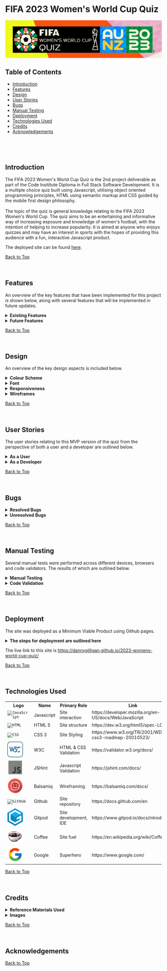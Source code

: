 # FIFA 2023 Women's World Cup Quiz

![Am I Responsive](assets/images/hero-image.webp)

## Table of Contents

* [Introduction](#introduction)
* [Features](#features)
* [Design](#design)
* [User Stories](#user-stories)
* [Bugs](#bugs)
* [Manual Testing](#manual-testing)
* [Deployment](#deployment)
* [Technologies Used](#technologies-used)
* [Credits](#credits)
* [Acknowledgements](#acknowledgements)
<br>
<br>
<br>

<!-- Introduction Section is below, with a 'Back to Top' anchor link, the link will be shown at the bottom of every section -->
## Introduction
The FIFA 2023 Women's World Cup Quiz is the 2nd project deliverable as part of the Code Insititute Diploma in Full Stack Software Development. It is a multiple choice quiz built using Javascript, utilising object oriented programming principles, HTML using semantic markup and CSS guided by the mobile first design philosophy.<br><br>
The topic of the quiz is general knowledge relating to the FIFA 2023 Women's World Cup. The quiz aims to be an entertaining and informative way of increasing exposure and knowledge of women's football, with the intention of helping to increase popularity.
It is aimed at anyone who enjoys quizzes and may have an interest in sports with the hopes of providing this audience with a fun, interactive Javascript product.

The deployed site can be found [here](https://dannygilligan.github.io/2023-womens-world-cup-quiz/).

[Back to Top](#fifa-2023-womens-world-cup-quiz)
<br>
<br>
<br>



<!-------------------------------------------------------------------------------------------------------------------------------------------------------------------------------------------------------------------------------- FEATURES SECTION -->
## Features 

An overview of the key features that have been implemented for this project is shown below, along with several features that will be implemented in future updates.
<br>
<details>
  <summary> <b>Existing Features</b> </summary>
<!-- Feature 1 begins -->
<br>
<table>
<tr><th> <b> Customised Logo</b></th></tr>
<tr>
<td>
The official FIFA Women's World Cup 2023 logo has been adapted to incorporate 'Quiz' in the title and serves as a visual highlight of the screen adding vibrant colour to enhance the user experience.
</td>
</tr>
<tr><td Colspan="2">

![Quiz logo](assets/documentation/features01_customised_logo.webp)

</td></tr>
</table>
<!-- Feature 1 ends -->
<br>
<table>
<tr><th> <b>Tracker Panel</b> </th></tr>
<tr><td>
A tracker panel has been developed that provides the user with information on their progress throughout the quiz such as the current question being displayed and which questions were previously answered correctly or incorrectly.
</td></tr>
<tr><td Colspan="2">

![Tracker Panel](assets/documentation/features02_tracker_panel.webp)

</td></tr>
</table>
<!-- spacer -->
<br>
<table>
<tr><th> <b>Question Container</b> </th></tr>
<tr><td>
The question container takes up a prominent space on the screen and clearly displays the text to the user, the high contrast allows for easy readibility and accessibilty.
</td></tr>
<tr><td Colspan="2">

![Question Container](assets/documentation/features03_question_container.webp)

</td></tr>
</table>
<!-- spacer -->
<br>
<table>
<tr><th> <b>Choice Container</b> </th></tr>
<tr><td>
The choices can be selected from easy to use containers utilising radio inputs.
</td></tr>
<tr><td Colspan="2">

![Choice Container](assets/documentation/features04_choice_containers.webp)

</td></tr>
</table>
<!-- spacer -->
<br>
<table>
<tr><th> <b>Main Button</b> </th></tr>
<tr><td>
The user interaction with the quiz is enabled through a simple button that has contextual commands associated with it depending on what screen is currently displayed. The focus is on making the quiz easy to use and accessible.
</td></tr>
<tr><td Colspan="2">

![Main Button](assets/documentation/features05_main_button.webp)

</td></tr>
</table>  
<!-- spacer -->
<br>
<table>
<tr><th Colspan="2"> <b>VAR Assist</b> </th></tr>
<tr><td Colspan="2">
The VAR Assist feature will allow the user to remove two incorrect choices from the screen. When activated, a function will be invoked that replaces the inner HTML of the incorrect choices with 'Offside!', the radio inputs will also be disabled for these choices. The user will be granted 3 VAR Assists at the start of the quiz, and can use 1 per question until they run out.
</td></tr>
<tr><td> <i>Before Use</i> </td><td> <i>After Use</i> </td></tr>

<tr>
<td>

![Before Use](assets/documentation/features07_var_assist_1.webp)

</td>
<td>

![After Use](assets/documentation/features07_var_assist_2.webp)

</td>
</tr>
</table>  
<!-- spacer -->
<br>
<table>
<tr><th> <b>Goals Scored</b> </th></tr>
<tr><td>
A tracker will be visible on the bottom right hand corner of the screen during the quiz that will display the 'Goals Scored' by the user.
</td></tr>
<tr><td Colspan="2">

![Goals Scored](assets/documentation/features08_goals_scored.webp)  

</td></tr>
</table>  
<!-- spacer -->
<br>
<table>
<tr><th> <b>On Hover Changes</b> </th></tr>
<tr><td>
Any items on the screen that the user can interact with will display a subtle colour change on the box shadow when hovered over to convey that the item can be interacted with by tapping or clicking on it.
</td></tr>
<tr><td Colspan="2">

![On Hover](assets/documentation/features09_hover_change.webp)

</td></tr>
</table>
<!-- spacer -->
<br>
<table>
<tr><th Colspan="2"> <b>Answer Feedback</b> </th></tr>
<tr><td Colspan="2">
The Answer Feedback feature provides the user with instant feedback after submitting their answers. An image depicting players in various stages of celebration or desolation are displayed to the user along with a 'MISS!' or 'GOAL!' text caption. 
</td></tr>
<tr><td> <i>Miss!</i> </td><td> <i>Goal!</i> </td></tr>

<tr>
<td>

![Before Use](assets/documentation/features10_answer_feedback_1.webp)

</td>
<td>

![After Use](assets/documentation/features10_answer_feedback_2.webp)

</td>
</tr>
</table>  
<!-- spacer -->
<br>
<table>
<tr><th> <b>No Option Selected Alert</b> </th></tr>
<tr><td>
The No Option Selected Alert feature provides the user with prominent and immediate feedback if they attempt to answer a question without selecting a choice first. This alert will stay on screen for the duration of the current question being asked, and will be removed automatically for the next question.
</td></tr>
<tr><td>

![Official Font](assets/documentation/features11_no_option_alert.webp)

</td></tr>
</table>  
<!-- spacer -->


[Back to Features](#features)
<br>
<br>
<br>
</details>
<!-- The Existing Features section ends here -->
<!-- The Future Features section is shown below, this will be disaplyed in a collapsible format, with each item shown in tabular form -->
<details>
  <summary> <b>Future Features</b></summary>
<br>
<!-- Future Feature 1 begins -->
<table>
<tr><th><b>Substitution</b></th></tr>
<tr><td>
This feature will allow the user to swap out the question and choice set displayed on screen for another set, this may provide them with a question that they may be able to answer instead. This would possibly involve adding a new 'Substitutes' property to the quizEngine object that would contain the alternative questions and choices values, a function would then change the inner HTML of the containers accordingly once called.
</td></tr>
</table>
<!-- Future Feature 1 ends -->
<br>
<table>
<tr><th><b>Match Timer</b></th></tr>
<tr><td>
This feature will add a timer to the quiz with a time limit of perhaps 11 minutes, with subtle on screen hints at different checkpoints (e.g "half-time approaching", "approaching the final minute", "we're in injury time"). This would run 'asynchronously' and when it reaches 'full-time', the quiz would end regardless of the user's progression.
</td></tr>
</table>
<!-- spacer -->
<br>
<table>
<tr><th><b>Home or Away Kit Toggle</b></th></tr>
<tr><td>
This will toggle the colour scheme of the quiz to dark or light modes which will enhance the user experience and aid accessibility.
</td></tr>
</table>
<br>
<!-- spacer -->
<table>
<tr><th><b>Bonus Facts</b></th></tr>
<tr><td>
Initially I wanted to include bonus facts containing bite size pieces of information about the tournament and women's football in general, these would have been displayed in the container along with the 'GOAL!' or 'MISS!' feedback. It will be added in a future update instead.
</td></tr>
</table>
<!-- spacer -->
<br>
<table>
<tr><th><b>Hall of Fame</b></th></tr>
<tr><td>
This feature will create a leaderboard to store user scores, adding a competitive dimension to the quiz and perhaps promote sharing, replayibilty and increase enjoyment.
</td></tr>
</table>
<!-- spacer -->
<br>
<table>
<tr><th><b>Custom Radio Inputs</b></th></tr>
<tr><td>
The project has been deployed with standard/default radio inputs, however these will have customised styling in a future update.
</td></tr>
</table>

[Back to Features](#features)
<br>
<br>
<br>
</details>
<!-- Future Features ends here -->

</details>

[Back to Top](#fifa-2023-womens-world-cup-quiz)
<br>
<br>
<br>
<!-- Features ends here -->

<!--------------------------------------------------------------------------------------------------------------------------------------------------------------------------------------------------------------------------------- DESIGN SECTION -->
## Design 

An overview of the key design aspects is included below.

<details>
  <summary><b> Colour Scheme </b></summary>
<br>
The colours used throughout the quiz are inspired by the official colour palette and branding of the FIFA 2023 Women's World Cup.<br><br>For the purposes of accessibility and offering more contrast to the user, adjustments were made accordingly (e.g the shade of blue used in the question containers).
<br><br>

The official rgb and hex values were published by [schemecolor.com](https://www.schemecolor.com/fifa-womens-world-cup-2023-logo.php#download).
<br><br>
<table>
<tr><th>Colour</th><th>Details</th></tr>
<!-- spacer -->
<tr><td>
<br>

![Coquelicot](assets/documentation/colour_1.webp)
<br><br>
</td>
<td>Name: Coquelicot<br><br>Hex: #E83800<br><br>RGB: (232, 56, 0)<br><br>CMYK: 0, 0.758, 1, 0.090</td>
</tr>
<!-- spacer -->
<tr><td>
<br>

![Eggshell](assets/documentation/colour_2.webp)
<br><br>
</td><td><br>Name: Eggshell<br><br>Hex: #EEEDCE<br><br>RGB: (238, 237, 206)<br><br>CMYK: 0, 0.004, 0.134, 0.066</td></tr>
<!-- spacer -->
<tr><td>
<br>

![Web Forest Green](assets/documentation/colour_3.webp)
<br><br>
</td><td>Name: Web Forest Green<br><br>Hex: #2F852B<br><br>RGB: (47, 133, 43)<br><br>CMYK: 0.646, 0, 0.676, 0.478</td></tr>
<!-- spacer -->
<tr><td>
<br>

![Web Forest Green](assets/documentation/colour_4.webp)
<br><br>
</td><td>Name: Light Carmine Pink<br><br>Hex: #ED6877<br><br>RGB: (237, 104, 119)<br><br>CMYK: 0, 0.561, 0.497, 0.070</td></tr>
<!-- spacer -->
<tr><td>
<br>

![Web Forest Green](assets/documentation/colour_5.webp)
<br><br>
</td><td>Name: American Yellow<br><br>Hex: #F3BC00<br><br>RGB: (243, 188, 0)<br><br>CMYK: 0, 0.226, 1, 0.047</td></tr>
<!-- spacer -->
<tr><td>
<br>

![Web Forest Green](assets/documentation/colour_6.webp)
<br><br>
</td><td>Name: Dodger Blue<br><br>Hex: #2C86FF<br><br>RGB: (44, 134, 255)<br><br>CMYK: 0.827, 0.474, 0, 0</td></tr>
<!-- spacer -->
</table>
</details>
<!-- Colour Scheme section ends here -->
<!-- spacer -->
<details>
  <summary><b> Font </b></summary>
<br>
<table>
<tr><th> <b>FWWC 2023 Official Font</b> </th></tr>
<tr><td>
The site uses the official font named 'FWWC 2023' to stay consistent with the brand identity of the event. The source of the font download has been linked in the Credits section.
</td></tr>
<tr><td>

![Official Font](assets/documentation/features06_official_font.webp)

</td></tr>
</table> 
</details>
<!-- spacer -->
<details>
  <summary><b> Responsiveness </b></summary>
<br>
<table>
<tr><th> <b>Am I Responsive?</b> </th></tr>
<tr><td>
The site was designed following the principles of mobile first design. All initial CSS style rules were implemented for use on mobile devices with a min-width screen size of 320px, from there the layout was adapted as needed for progressively larger screens using media queries. <br><br>Flexbox functionality was utilised for the 'containers' used throughout the site which helped immensely in achieving the desired level of responsiveness. The screenshot below was taken from the site https://ui.dev/amiresponsive.
</td></tr>
<tr><td>

![Official Font](assets/documentation/amiresponsive.webp)

</td></tr>
</table> 
</details>
<!-- spacer -->
<details>
  <summary><b> Wireframes </b></summary>
<br>
<details>  
  <summary>  <i>Enter Username</i> </summary>  <!-- whitespace character used in heading '  ' to add indentation -->
<br>
<!-- Wireframe 1 1 begins -->
The initial landing page will display the 'FIFA Women's World Cup Quiz 2023' logo, along with an input field to enter a username, and an 'enter' button. 

Validation will occur here, if the username does not meet the requirements a dialogue box will be displayed. If the input is accepted, the value will be assigned to a 'userName' variable.

The 'Enter' button will run the validation function and display the 'Quiz Rules' screen.

To note, the quiz will exist on a single page of HTML, with different sections being displayed to, or hidden from, the user depending on the context.

![Wireframe_01](assets/documentation/wireframe01_enter_username.webp)
</details>
<!-- Wireframe 1 ends -->
<!-- Wireframe 2 begins -->
<details>
  <summary>  <i>Quiz Rules</i> </summary>
<br>
Once the username is accepted, the rules of the quiz will then be displayed using the displayRules() function.

In summary, there will be 11 questions related to the 2023 Women's World Cup, with 4 choices per question along with a VAR Assist feature that will remove 2 incorrect answers. The VAR Assist name comes from the 'Video Assistant Referee' which is a controversial technology used in football to assist in refereeing decisions (hopefully it will only do good things in this quiz). The user will be granted 3 VAR Assists at the beginning, and can use a max of 1 per question until they run out. (To disambiguate completely, there is no relationship to the VAR variable declaration keyword!)

When a question is answered correctly, the user will score a goal, otherwise the attempt will be considered a miss.

The button on this screen will have an inner text of 'Kick Off!' and will call a function to display the quiz content.

![Wireframe Quiz Rules](assets/documentation/wireframe02_display_rules.webp)
</details>
<!-- Wireframe 2 ends -->
<!-- Wireframe 3 begins -->
<details>
  <summary>  <i>Display Quiz</i> </summary>
<br>
After the user kicks off the quiz, the questions and choices will be displayed using the displayQuiz() function. 

The inner HTML of the question and choice containers will be driven by the content of an object data structure existing in the javascript file, the object will be assigned to a variable named quizEngine. A 'Questions' property will have associated string values that will be accessed using dot notation and their index numbers, this will also be the case for the 'Choices' property, except the Choices property will have a nested array of 4 string values at each index. A questionCounter variable will be created and incremented after each question to drive the content displayed to the user by iterating over the Question and Choices properties accordingly.

A radio input will be used to allow the user to submit their choice, when checking the answer the radio inputs will be assigned as a HTML collection to a userChoice variable, then an IF conditional statement will determine which input is checked, the checked input will be compared against the correct answer (which will be stored as a string value in an 'Answers' property of the quizEngine). The 'Goals Scored' variable will then be incremented by 1 if the answer is correct.

The main button on this screen will have an inner text of 'Shoot!' and will be assigned the checkAnswer() function. 

A VAR Assist button will also be displayed to the user along with the remaining assists available.

In the bottom right hand corner, a score tracker will be visible showing the user's current score.

Just below the logo, a progress tracker will be located that gives the user feedback on the current active question and the questions they answered correctly or incorrectly. The active question will be styled with a prominent glowing effect to aid accessibility.

![Display Quiz](assets/documentation/wireframe03_display_quiz.webp)
</details>
<!-- Wireframe 3 ends -->
<!-- Wireframe 4 begins -->
<details>
  <summary>  <i>VAR Assist Feature</i> </summary>
<br>
The user can decide to trigger the varAssist() feature in order to remove 2 wrong answers from the screen. A 'varAssists' property will be included in the quizEngine object, this property will have 2 choice IDs held as string values in an array at each index that correspond to the wrong answers for each question, these choice IDs will be used to access the related HTML elements and set the display attribute to 'none'. The 'VAR Assists remaining' counter will be decremented upon use until it reaches 0, at this point the VAR Assist button will be disabled for the remainder of the quiz.

Once a choice has been made by the user. the 'Shoot!' button will then trigger the checkAnswer() function.

![VAR Assist Feature](assets/documentation/wireframe04_var_assist_feature.webp)
</details>
<!-- Wireframe 4 ends -->
<!-- Wireframe 5 begins -->
<details>
  <summary>  <i>Check Answer</i> </summary>
<br>
Once the user has decided on their choice and selected the corresponding radio input, they can then trigger the checkAnswer() function by clicking on the 'Shoot!' button. This will then assign the radio inputs to a HTML collection by utilising the getElementsByClass method (the radio inputs will have a class attribute of 'choices'). 

This HTML collection will then be iterated over using a 'for loop' to determine which input has been checked (using an IF conditional statement). Once the checked input has been identified, this will be stored in a variable named userChoice, which will be compared against the corresponding correct answer for the question held in the 'Answers' property of the quizEngine object (this will be accessed using dot notation and assigned to a variable named correctAnswer).

If the userChoice and correctAnswer variables are equal (===), then feedback will be presented to the user with a 'GOAL!' message and a picture being displayed, the HTML element of the corresponding tracker item will be assigned a class of .correct and the colour will be changed to green (the .active class will be removed). The 'Goals Scored' counter will also be incremented by 1.

If the userChoice and correctAnswer variables are not equal, the feedback will be presented to the user with a 'MISS!' message and a picture being displayed, the HTML element of the corresponding tracker item will be assigned a class of .incorrect and the colour will be changed to red  (the .active class will be removed). The 'Goals Scored' counter will not be incremented. 

The inner HTML of the main button will change to 'Play On!' which when pressed will invoke a nextQuestion() function that will increment the questionCounter variable and display the content of the next question and set of choices to the user.

![Check Answer](assets/documentation/wireframe05_check_answer.webp)
</details>
<!-- Wireframe 5 ends -->
<!-- Wireframe 6 begins -->
<details>
  <summary>  <i>Display Next Question</i> </summary>
<br>
The nextQuestion() function will continue the process of iterating over the quizEngine object using the value of the questionCounter variable to access the corresponding index of the questions and choices to display until the final question has been reached. 

This function will also change the HTML class attribute of the current question to .active in order to give the glowing effect on the tracker panel.

When the last question has been answered, the nextQuestion() function will change the inner HTML of the main button to 'View Result!' instead of 'Play On!' and assign to it a function of displayResult().

![Display Next Question 1](assets/documentation/wireframe06_display_next_question(1).webp)
![Display Next Question 2](assets/documentation/wireframe06_display_next_question(2).webp)
</details>
<!-- Wireframe 6 ends -->
<!-- Wireframe 7 begins -->
<details>
  <summary>  <i>Display Result</i> </summary>
<br>
Once the last question has been answered, the user can click on the 'View Result!' button. This will display feedback to the user on the total goals scored out of the 11 attempts along with a text message congratulating the user on completing the quiz.

An image will also be displayed to the user.

The main button's inner HTML will be changed to 'Rematch!' and have a rematch() function assigned to it.

This screen is the end of the current quiz session.

![Display Result](assets/documentation/wireframe07_display_result.webp)
</details>
<!-- Wireframe 7 ends -->
<!-- Wireframe 8 begins -->
<details>
  <summary>  <i>Rematch</i> </summary>
<br>
The end screen prompts the user with a 'Rematch!' that will guide them back to the start screen.

This will effectively reset the quiz.

![Rematch](assets/documentation/wireframe08_rematch.webp)
</details>
<!-- Wireframe 8 ends -->
<!-- Wireframe 9 begins -->
<details>
  <summary>  <i>Whiteboard Wireframe</i> </summary>
<br>
A little bonus for the whiteboard lovers :cupid:
<br>
<br>

![Whiteboard Wireframe](assets/documentation/wireframe09_whiteboard.webp)
</details>
<!-- Wireframe 9 ends -->
</details>
<!-- Wireframe section ends here -->

[Back to Top](#fifa-2023-womens-world-cup-quiz)
<br>
<br>
<br>


<!------------------------------------------------------------------------------------------------------------------------------------------------------------------------------------------------------------------------------ USER STORIES SECTION -->
## User Stories 


The user stories relating to this MVP version of the quiz from the perspective of both a user and a developer are outlined below.
<br>
<!-- 'As a user' User Stories are shown below -->
<details>
  <summary><b>As a User</b></summary>
<br>
<table>
<tr>
<th>User Story</th><th>Result</th>
</tr>
<!-- User Story 1 begins -->
<tr>
<td>As a user, I can enter a username</td><td>:heavy_check_mark:</td>
</tr>
<!-- User Story 1 ends -->
<tr>
<td>As a user, if the username I submit is invalid, I am alerted to this and the requirements are emphasised to me</td><td>:heavy_check_mark:</td>
</tr>
<!-- spacer -->
<tr>
<td>As a user, I can clearly read the question text displayed to me</td><td>:heavy_check_mark:</td>
</tr>
<!-- spacer -->
<tr>
<td>As a user, I can easily read the choices text that is displayed to me</td><td>:heavy_check_mark:</td>
</tr>
<!-- spacer -->
<tr>
<td>As a user, I can select a choice by tapping or clicking on the associated radio input</td><td>:heavy_check_mark:</td>
</tr>
<!-- spacer -->
<tr>
<td>As a user, I can tap or click on the 'Shoot!' button to submit my choice</td><td>:heavy_check_mark:</td>
</tr>
<!-- spacer -->
<tr>
<td>As a user, I can easily identify the VAR Assist button and tap or click on it</td><td>:heavy_check_mark:</td>
</tr>
<!-- spacer -->
<tr>
<td>As a user, I can easily see my progress throughout the quiz including the current active question and the questions I answered correctly or incorrectly previously</td><td>:heavy_check_mark:</td>
</tr>
<!-- spacer -->
<tr>
<td>As a user, I can easily see my current score</td><td>:heavy_check_mark:</td>
</tr>
<!-- spacer -->
<tr>
<td>As a user, I am provided with instant and clear feedback on whether my answer was correct or incorrect</td><td>:heavy_check_mark:</td>
</tr>
<!-- spacer -->
<tr>
<td>As a user, when I choose to use the VAR Assist feature, I can clearly determine which choices remain selectable and which have been changed to 'Offside!'</td><td>:heavy_check_mark:</td>
</tr>
<!-- spacer -->
<tr>
<td>As a user, I can clearly see how many VAR Assists I have remaining</td><td>:heavy_check_mark:</td>
</tr>
<!-- spacer -->
<tr>
<td>As a user, I can clearly determine when the quiz has ended</td><td>:heavy_check_mark:</td>
</tr>
<!-- spacer -->
<tr>
<td>As a user, I am provided with a final result</td><td>:heavy_check_mark:</td>
</tr>
</table>

[Back to User Stories](#user-stories)
<br>
<br>
<br>

</details>
<!-- 'As a User' User Stories end here -->
<!-- 'As a Developer' User Stories are shown below -->
<details>
  <summary><b>As a Developer</b></summary>
<br>
<table>
<tr>
<th>User Story</th><th>Result</th>
</tr>
<!-- spacer -->
<tr>
<td>As a developer, I can easily access the quizEngine object in order to make any amendments such as new questions, choices, answers and VAR assists</td><td>:heavy_check_mark:</td>
</tr>
<!-- spacer -->
<tr>
<td>As a developer, I can easily navigate the code in the HTML file and I am provided with clear comments throughout</td><td>:heavy_check_mark:</td>
</tr>
<!-- spacer -->
<tr>
<td>As a developer, I can easily navigate the code in the CSS file and I am provided with clear comments throughout</td><td>:heavy_check_mark:</td>
</tr>
<!-- spacer -->
<tr>
<td>As a developer, I can easily navigate the code in the Javascript file and I am provided with clear comments throughout</td><td>:heavy_check_mark:</td>
</tr>
<!-- spacer -->
<tr>
<td>As a developer, I am provided with a comprehensive README.md file that details the functionality of the site and deployment steps</td><td>:heavy_check_mark:</td>
</tr>
<!-- spacer -->
</table>

[Back to User Stories](#user-stories)
<br>
<br>
<br>

</details>



<!-- User Stories section ends here -->

[Back to Top](#fifa-2023-womens-world-cup-quiz)
<br>
<br>
<br>


<!----------------------------------------------------------------------------------------------------------------------------------------------------------------------------------------------------------------------------------- BUGS SECTION -->
## Bugs 

<details>
  <summary><b>Resolved Bugs</b></summary>
<br>
<!--sub-section -->
<details>
  <summary>  <i>Bottom panel layout</i></summary>  
<br>
<!-- Resolved Bug 1 begins -->
<table>
<tr><th><b>Bottom Panel Layout</b></th><th><b>Status</b></th></tr>

<tr>
<td>
I encountered issues with displaying the bottom container that holds the VAR Assist and Shoot Buttons, along with the Goals Scored tracker. Initially I thought that using display: flex, and using 'space-between' would automatically position these items evenly, with the shoot button in the centre.
</td>
<td rowspan="4">
:heavy_check_mark:
</td>
</tr>

<tr>
<td>

![Bottom Container](assets/documentation/bugs01_bottom_container_resolved_1.webp)
</td>
</tr>

<tr>
<td>
I was able to resolve the issue by separating the bottom container into 3 sections with widths of 30%, 40% and 30% respectively (yellow borders added for illustration, percentage values may change after deployment), and then set the flex properties for each individual section, and the entire container as a whole. This produced the desired result. 
</td>
</tr>

<td>

![Bottom Container Resolved](assets/documentation/bugs01_bottom_container_resolved_2.webp)
</td>
</tr>
</table>
</details>
<!-- Resolved Bug 1 ends -->
<!-- Resolved But 2 begins -->
<details>
  <summary>  <i>Font Import Issue</i></summary>
<br>
<table>
<tr><th><b>Font Import Issue</b></th><th><b>Status</b></th></tr>
<tr>
<td>
I experienced problems when importing the 'FWWC2023' font, I could not get it to load successfully initially (even after several attempts). I found a very helpful video by Kevin Powell on how to self-host fonts that helped, the video resource is linked in the Credits section. I also received very helpful advice and a suggested Stackoverflow post from my mentor Martina Terlevic which allowed me to resolve the issue completely. 
</td>
<td>
:heavy_check_mark:
</td>
</tr>
</table>
<br>
</details>
<!-- Resolved Bug 2 ends -->
<!-- Resolved Bug 3 begins -->
<details>
  <summary>  <i>Image Naming Index</i></summary>
<br>
<table>
<tr><th><b>Image Naming Index</b></th><th><b>Status</b></th></tr>
<tr>
<td>
Once all images were selected for the 'GOAL!' and 'MISS!' feedback screens, I proceeded to crop, copy and resize for thumbnails then convert them to .webp files. However, I initially overlooked the naming convention and started the file name sequence at 1 instead of 0. This would have thrown off the function that would loop through these images using an index starting at 0 (i.e, the questionCounter's initial value). I renamed the image files accordingly.
<br>
<br>
The first image filenames in the sequence are now goal_image_0.webp and miss_image_0.jpg, instead of goal_image_1.webp and miss_image_1.jpg.
</td>
<td>
:heavy_check_mark:
</td>
</tr>
</table>
<br>
</details>
<!-- Resolved Bug 3 ends -->
<!-- Resolved Bug 4 begins -->
<details>
  <summary>  <i>InnerText Display</i></summary>
<br>
<table>
<tr><th><b>InnerText Display</b></th><th><b>Status</b></th></tr>
<tr>
<td>
While testing the initial screens displayed to the user, such as the 'display rules' and 'display choices' screens, I noticed the innerText of the main dialogue box was not behaving as expected. It appeared to be 'stuck' on the welcome message.
</td>
<td rowspan="4">
:heavy_check_mark:
</td>
</tr>

<tr>
<td>

![Bottom Container](assets/documentation/bugs02_innertext_display_resolved_1.webp)
</td>
</tr>

<tr>
<td>
The issue related to the innerText property that was attached to the this dialogue box when it was declared as a variable. Once the innerText property was removed, the screens displayed the correct/expected text to the user.
</td>
</tr>

<td>

![Bottom Container Resolved](assets/documentation/bugs02_innertext_display_resolved_2.webp)
</td>
</tr>
</table>

[Back to Bugs](#bugs)
<br>
<br>
<br>

</details>
<!-- Resolved Bug 4 ends -->
<!-- Resolved Bug 5 begins -->
<details>
  <summary>  <i>Image Responsiveness</i></summary>
<br>
<table>
<tr><th><b>Image Responsiveness</b></th><th><b>Status</b></th></tr>
<tr>
<td>
During testing, the images displayed at the answer feedback stage lost responsiveness. I was following a mobile first approach and focused my initial styling for smaller screen devices. When testing for larger screens, the bug was discovered.
</td>
<td rowspan="4">
:heavy_check_mark:
</td>
</tr>

<tr>
<td>

![Bottom Container](assets/documentation/bug03_image_responsiveness_1.webp)
</td>
</tr>

<tr>
<td>
The issue was resolved by applying a 'max-width' property to the #answer-feedback-image rule.
</td>
</tr>

<td>

![Bottom Container Resolved](assets/documentation/bug03_image_responsiveness_2.webp)
</td>
</tr>
</table>

[Back to Bugs](#bugs)
<br>
<br>
<br>

</details>
<!-- Resolved Bug 5 ends -->
<!-- Resolved Bug 6 begins -->
<details>
  <summary>  <i>Unexpected Javascript Behaviour</i></summary>
<br>
<table>
<tr><th><b>Unexpected Javascript Behaviour</b></th><th><b>Status</b></th></tr>
<tr>
<td>
During the coding phase of introducing Javascript to the site, I enountered several situations where the code did not behave as anticipated, this was always down to some assumption I made implicitly, such as when adding event listeners somehow thinking they would 'overwrite' the existing listener instead of literally adding another one on top of the button. It's something I'm vigilant about now! <br><br>Each time I ran into an issue like this, I used the debugging tool to add breakpoints and step through the code to identify exactly where it departed from what I expected.<br><br> I don't think I could have completed the project without using this tool! Even though I'm a novice at this stage regarding it's full functionality, it was intuitive enough to use without needing too much experience. If you're a student and reading this, use this tool whenever you're stuck!<br><br>
</td>
<td rowspan="2">
:heavy_check_mark:
</td>
</tr>

<tr>
<td>

![Bottom Container](assets/documentation/bug04_event_listener_resolved1.webp)
</td>
</tr>

</table>

[Back to Bugs](#bugs)
<br>
<br>
<br>

</details>
<!-- Resolved Bug 6 ends -->

</details>
<!-- Resolved Bugs section ends here -->



<details>
  <summary><b>Unresolved Bugs</b></summary>
<br>

<details>
  <summary>No Option Selected Alert Positioning</summary>
<br>
A bug was encountered when playing a 'rematch' of the quiz. When the 'no option selected' alert is displayed, its positioning is slightly out of place on the tracker panel.<br><br>
As this is purely cosmetic, and the core functionality is unaffected, the bug has not been fixed at the time of deployment.

<table>
<tr><td><b>No Option Selected Alert Bug</b></td><td><b>Status</b></td></th></tr>

<tr><td>

![No Option Alert Bug](assets/documentation/unresolved_bug_1_alert_positioning.webp)

</td><td>:x:</td>
</tr>
</table>
</details>
<!-- spacer -->

</details>





[Back to Top](#fifa-2023-womens-world-cup-quiz)
<br>
<br>
<br>

<!---------------------------------------------------------------------------------------------------------------------------------------------------------------------------------------------------------------------------- MANUAL TESTING SECTION -->
## Manual Testing  

Several manual tests were performed across different devices, browsers and code validators. The results of which are outlined below.
<br>
<details>
  <summary><b>Manual Testing</b></summary>
<br>
<table>
<tr><th rowspan="2">Test description</th><th colspan="3">Device</th></tr>
<tr><th>Phone</th><th>Tablet</th><th>Laptop</th></tr>

<tr><td>Deployed site link is live </td><td>:heavy_check_mark:</td><td>:heavy_check_mark:</td><td>:heavy_check_mark:</td></tr>

<tr><td>Welcome screen is displayed correctly</td><td>:heavy_check_mark:</td><td>:heavy_check_mark:</td><td>:heavy_check_mark:</td></tr>

<tr><td>FIFA logo is displayed correctly</td><td>:heavy_check_mark:</td><td>:heavy_check_mark:</td><td>:heavy_check_mark:</td></tr>

<tr><td>User name input validation functions as expected</td><td>:heavy_check_mark:</td><td>:heavy_check_mark:</td><td>:heavy_check_mark:</td></tr>

<tr><td>'Enter!' button is displayed correctly</td><td>:heavy_check_mark:</td><td>:heavy_check_mark:</td><td>:heavy_check_mark:</td></tr>

<tr><td>'Enter!' functions as expected</td><td>:heavy_check_mark:</td><td>:heavy_check_mark:</td><td>:heavy_check_mark:</td></tr>

<tr><td>Quiz rules are displayed correctly</td><td>:heavy_check_mark:</td><td>:heavy_check_mark:</td><td>:heavy_check_mark:</td></tr>

<tr><td>'Kick Off!' button is displayed correctly</td><td>:heavy_check_mark:</td><td>:heavy_check_mark:</td><td>:heavy_check_mark:</td></tr>

<tr><td>'Kick Off!' button functions as expected</td><td>:heavy_check_mark:</td><td>:heavy_check_mark:</td><td>:heavy_check_mark:</td></tr>

<tr><td>'Tracker' panel is displayed correctly</td><td>:heavy_check_mark:</td><td>:heavy_check_mark:</td><td>:heavy_check_mark:</td></tr>

<tr><td>First 'tracker' item active animation is displayed correctly</td><td>:heavy_check_mark:</td><td>:heavy_check_mark:</td><td>:heavy_check_mark:</td></tr>

<tr><td>Question text is displayed correctly</td><td>:heavy_check_mark:</td><td>:heavy_check_mark:</td><td>:heavy_check_mark:</td></tr>

<tr><td>Choices text is displayed correctly</td><td>:heavy_check_mark:</td><td>:heavy_check_mark:</td><td>:heavy_check_mark:</td></tr>

<tr><td>On hover effects function as expected</td><td>:heavy_check_mark:</td><td>:heavy_check_mark:</td><td>:heavy_check_mark:</td></tr>

<tr><td>'VAR Assist' button is displayed correctly</td><td>:heavy_check_mark:</td><td>:heavy_check_mark:</td><td>:heavy_check_mark:</td></tr>

<tr><td>'VAR Assists' remaining is displayed correctly</td><td>:heavy_check_mark:</td><td>:heavy_check_mark:</td><td>:heavy_check_mark:</td></tr>

<tr><td>'VAR Assist' button functions as expected</td><td>:heavy_check_mark:</td><td>:heavy_check_mark:</td><td>:heavy_check_mark:</td></tr>

<tr><td>'Var Assists Remaining' counter functions as expected</td><td>:heavy_check_mark:</td><td>:heavy_check_mark:</td><td>:heavy_check_mark:</td></tr>

<tr><td>'Offside!' panels are displayed correctly after 'VAR Assist' button is clicked</td><td>:heavy_check_mark:</td><td>:heavy_check_mark:</td><td>:heavy_check_mark:</td></tr>

<tr><td>'Shoot!' button is displayed correctly</td><td>:heavy_check_mark:</td><td>:heavy_check_mark:</td><td>:heavy_check_mark:</td></tr>

<tr><td>'No option selected' alert is displayed correctly</td><td>:heavy_check_mark:</td><td>:heavy_check_mark:</td><td>:heavy_check_mark:</td></tr>

<tr><td>Radio inputs function as expected</td><td>:heavy_check_mark:</td><td>:heavy_check_mark:</td><td>:heavy_check_mark:</td></tr>

<tr><td>'Shoot!' button functions as expected</td><td>:heavy_check_mark:</td><td>:heavy_check_mark:</td><td>:heavy_check_mark:</td></tr>

<tr><td>Answer feedback functions as expected after 'Shoot!' button is clicked</td><td>:heavy_check_mark:</td><td>:heavy_check_mark:</td><td>:heavy_check_mark:</td></tr>

<tr><td>Feedback image is displayed correctly</td><td>:heavy_check_mark:</td><td>:heavy_check_mark:</td><td>:heavy_check_mark:</td></tr>

<tr><td>Feedback 'GOAL!' text is displayed correctly</td><td>:heavy_check_mark:</td><td>:heavy_check_mark:</td><td>:heavy_check_mark:</td></tr>

<tr><td>Feedback 'MISS!' text is displayed correctly</td><td>:heavy_check_mark:</td><td>:heavy_check_mark:</td><td>:heavy_check_mark:</td></tr>

<tr><td>'Play On!' button is displayed correctly</td><td>:heavy_check_mark:</td><td>:heavy_check_mark:</td><td>:heavy_check_mark:</td></tr>

<tr><td>'Play On!' button functions as expected</td><td>:heavy_check_mark:</td><td>:heavy_check_mark:</td><td>:heavy_check_mark:</td></tr>

<tr><td>Goals scored panel is displayed correctly</td><td>:heavy_check_mark:</td><td>:heavy_check_mark:</td><td>:heavy_check_mark:</td></tr>

<tr><td>Goals scored counter functions as expected</td><td>:heavy_check_mark:</td><td>:heavy_check_mark:</td><td>:heavy_check_mark:</td></tr>

<tr><td>Tracker item updates correctly after correct answer</td><td>:heavy_check_mark:</td><td>:heavy_check_mark:</td><td>:heavy_check_mark:</td></tr>

<tr><td>Tracker item updates correctly after incorrect answer</td><td>:heavy_check_mark:</td><td>:heavy_check_mark:</td><td>:heavy_check_mark:</td></tr>

<tr><td>Tracker item updates correctly to display current active question</td><td>:heavy_check_mark:</td><td>:heavy_check_mark:</td><td>:heavy_check_mark:</td></tr>

<tr><td>Next question is displayed correctly</td><td>:heavy_check_mark:</td><td>:heavy_check_mark:</td><td>:heavy_check_mark:</td></tr>

<tr><td>'View Final Result' button is displayed correctly after last question</td><td>:heavy_check_mark:</td><td>:heavy_check_mark:</td><td>:heavy_check_mark:</td></tr>

<tr><td>'View Final Result' button functions as expected</td><td>:heavy_check_mark:</td><td>:heavy_check_mark:</td><td>:heavy_check_mark:</td></tr>

<tr><td>End quiz image is displayed correctly</td><td>:heavy_check_mark:</td><td>:heavy_check_mark:</td><td>:heavy_check_mark:</td></tr>

<tr><td>End quiz tracker panel animation is displayed correctly</td><td>:heavy_check_mark:</td><td>:heavy_check_mark:</td><td>:heavy_check_mark:</td></tr>

<tr><td>End quiz message is displayed correctly</td><td>:heavy_check_mark:</td><td>:heavy_check_mark:</td><td>:heavy_check_mark:</td></tr>

<tr><td>End quiz result feedback is displayed correctly</td><td>:heavy_check_mark:</td><td>:heavy_check_mark:</td><td>:heavy_check_mark:</td></tr>

<tr><td>Fifa.com/womens-football link is displayed correctly</td><td>:heavy_check_mark:</td><td>:heavy_check_mark:</td><td>:heavy_check_mark:</td></tr>

<tr><td>Fifa.com/womens-football link opens site in a new window</td><td>:heavy_check_mark:</td><td>:heavy_check_mark:</td><td>:heavy_check_mark:</td></tr>

<tr><td>'Rematch?' button is displayed correctly</td><td>:heavy_check_mark:</td><td>:heavy_check_mark:</td><td>:heavy_check_mark:</td></tr>

<tr><td>'Rematch?' button functions as expected</td><td>:heavy_check_mark:</td><td>:heavy_check_mark:</td><td>:heavy_check_mark:</td></tr>

<tr><td>Rematch welcome screen displays as expected</td><td>:heavy_check_mark:</td><td>:heavy_check_mark:</td><td>:heavy_check_mark:</td></tr>

<tr><td>Site tested on Google Chrome</td><td>:heavy_check_mark:</td><td>:heavy_check_mark:</td><td>:heavy_check_mark:</td></tr>

<tr><td>Site tested on Microsoft Edge</td><td>:heavy_check_mark:</td><td>:heavy_check_mark:</td><td>:heavy_check_mark:</td></tr>

<tr><td>Site tested on Mozilla Firefox</td><td>:heavy_check_mark:</td><td>:heavy_check_mark:</td><td>:heavy_check_mark:</td></tr>

<tr><td>Site tested on Apple Safari</td><td></td><td>:heavy_check_mark:</td><td></td></tr>

</table>

[Back to Manual Testing](#manual-testing)
<br>
<br>
<br>

</details>

<!-- Manual Testing section ends here -->


<details>
  <summary><b>Code Validation</b></summary>
<br>
<!-- spacer -->
<details>
  <summary>  <i>HTML Validation</i></summary>
<br>

The HTML code passed through the [W3C HTML Validator](https://validator.w3.org/) without returning any errors.

<br>
<table>
<tr><td><b>W3C HTML Validator</b></td><td><b>Status</b></td></tr>

</tr>
<td>

![HTML Validation](assets/documentation/validation_html_final.webp)

</td>
<td>
:heavy_check_mark:
</td>
</tr>
</table>
</details>
<!-- spacer -->
<details>
  <summary>  <i>CSS Validation</i></summary>
<br>

The CSS code passed through the [W3C CSS Validator](https://jigsaw.w3.org/css-validator/) without returning any errors.

<br>
<table>
<tr><td><b>W3C CSS Validator</b></td><td><b>Status</b></td></tr>

</tr>
<td>

![HTML Validation](assets/documentation/validation_css_final.webp)

</td>
<td>
:heavy_check_mark:
</td>
</tr>
</table>
</details>
<!-- spacer -->
<details>
  <summary>  <i>Javascript Validation</i></summary>
<br>

The Javascript code passed through the [JS Hint Validator](https://jshint.com/) without returning any errors.

<br>
<table>
<tr><td><b>JS Hint Validator</b></td><td><b>Status</b></td></tr>

</tr>
<td>

![HTML Validation](assets/documentation/validation_javascript_final.webp)

</td>
<td>
:heavy_check_mark:
</td>
</tr>
</table>
</details>
<!-- spacer -->
<details>
  <summary>  <i>Lighthouse Results</i></summary>
<br>

The site passed through the [Google Lighthouse](https://developer.chrome.com/docs/lighthouse/overview) tool scoring 100 in all categories.

<br>
<table>
<tr><td><b>Lighthouse Analysis</b></td><td><b>Status</b></td></tr>

</tr>
<td>

![HTML Validation](assets/documentation/validation_lighthouse_final.webp)

</td>
<td>
:heavy_check_mark:
</td>
</tr>
</table>
</details>
<!-- spacer -->


[Back to Manual Testing](#manual-testing)
<br>
<br>
<br>

</details>



[Back to Top](#fifa-2023-womens-world-cup-quiz)
<br>
<br>
<br>

<!------------------------------------------------------------------------------------------------------------------------------------------------------------------------------------------------------------------------ DEPLOYMENT SECTION -->
## Deployment 

The site was deployed as a Minimum Viable Product using Github pages. 

<details>
    <summary><b>The steps for deployment are outlined here</b></summary>
<br>
<table>

<!-- spacer -->
<tr><td colspan="2">In the Github repository, navigate to the 'Settings' tab</td></tr>
<tr><td>

![Deployment Step 1](assets/documentation/deployment_01.webp)
</td>
<td>:heavy_check_mark:</td>
</tr>
<!-- spacer -->
<tr><td colspan="2">On the menu, navigate to 'Pages'</td></tr>
<tr><td>

![Deployment Step 2](assets/documentation/deployment_02.webp)
</td>
<td>:heavy_check_mark:</td>
</tr>
<!-- spacer -->
<tr><td colspan="2">From the 'Branch' dropdown menu, select 'main'</td></tr>
<tr><td>

![Deployment Step 3](assets/documentation/deployment_03.webp)
</td>
<td>:heavy_check_mark:</td>
</tr>
<!-- spacer -->
<tr><td colspan="2">Click the save button</td></tr>
<tr><td>

![Deployment Step 4](assets/documentation/deployment_04.webp)
</td>
<td>:heavy_check_mark:</td>
</tr>
<!-- spacer -->
<tr><td colspan="2">The deployment process begins</td></tr>
<tr><td>

![Deployment Step 5](assets/documentation/deployment_05.webp)
</td>
<td>:heavy_check_mark:</td>
</tr>
<!-- spacer -->
<tr><td colspan="2">Once the site deploys successfully, a confirmation is displayed and a live link generated</td></tr>
<tr><td>

![Deployment Step 6](assets/documentation/deployment_06.webp)
</td>
<td>:heavy_check_mark:</td>
</tr>
</table>
</details>

The live link to this site is https://dannygilligan.github.io/2023-womens-world-cup-quiz/

<!-- Deployment section ends here -->

[Back to Top](#fifa-2023-womens-world-cup-quiz)
<br>
<br>
<br>


<!-------------------------------------------------------------------------------------------------------------------------------------------------------------------------------------------------------------------- TECHNOLOGIES USED SECTION -->
## Technologies Used 

#### 
<table>
<tr><th>Logo</th><th>Name</th><th>Primary Role</th><th>Link</th></tr>
<!-- Technology Used 1 begins -->
<tr><td>
<div>
	<code><img width="50" src="https://user-images.githubusercontent.com/25181517/117447155-6a868a00-af3d-11eb-9cfe-245df15c9f3f.png" alt="JavaScript" title="JavaScript"/></code>
</div>
</td>
<td>Javascript</td>
<td>Site interaction</td>
<td>https://developer.mozilla.org/en-US/docs/Web/JavaScript</td>
</tr>
<!-- Technology Used 1 ends -->
<tr><td>
<div>
	<code><img width="50" src="https://user-images.githubusercontent.com/25181517/192158954-f88b5814-d510-4564-b285-dff7d6400dad.png" alt="HTML" title="HTML"/></code>
</div>
</td>
<td>HTML 5</td>
<td>Site structure</td>
<td>https://dev.w3.org/html5/spec-LC/</td>
</tr>
<!-- spacer -->
<tr><td>
<div>
	<code><img width="50" src="https://user-images.githubusercontent.com/25181517/183898674-75a4a1b1-f960-4ea9-abcb-637170a00a75.png" alt="CSS" title="CSS"/></code>
</div>
</td>
<td>CSS 3</td>
<td>Site Styling</td>
<td>https://www.w3.org/TR/2001/WD-css3-roadmap-20010523/</td>
</tr>
<!-- spacer -->
<tr><td>
<div>
	<code><img width="50" src="assets/documentation/tech_used_w3c.webp" alt="W3C" title="W3C"/></code>
</div>
</td>
<td>W3C</td>
<td>HTML & CSS Validation</td>
<td>https://validator.w3.org/docs/</td>
</tr>
<!-- spacer -->
<tr><td>
<div>
	<code><img width="50" src="assets/documentation/tech_used_jshint.webp" alt="JSHint" title="JSHint"/></code>
</div>
</td>
<td>JSHint</td>
<td>Javascript Validation</td>
<td>https://jshint.com/docs/</td>
</tr>
<!-- spacer -->
<tr><td>
<div>
	<code><img width="50" src="assets/documentation/tech_used_balsamiq.webp" alt="Balasmiq" title="Balasmiq"/></code>
</div>
</td>
<td>Balsamiq</td>
<td>Wireframing</td>
<td>https://balsamiq.com/docs/</td>
</tr>
<!-- spacer -->
<tr><td>
<div>
	<code><img width="50" src="https://user-images.githubusercontent.com/25181517/192108374-8da61ba1-99ec-41d7-80b8-fb2f7c0a4948.png" alt="GitHub" title="GitHub"/></code>
</div>
</td>
<td>Github</td>
<td>Site repository</td>
<td>https://docs.github.com/en</td>
</tr>
<!-- spacer -->
<tr><td>
<div>
	<code><img width="50" src="assets/documentation/tech_used_gitpod.webp" alt="Gitpod" title="Gitpod"/></code>
</div>
</td>
<td>Gitpod</td>
<td>Site development, IDE</td>
<td>https://www.gitpod.io/docs/introduction</td>
</tr>
<!-- spacer -->
<tr><td>
<div>
	<code><img width="50" src="assets/documentation/tech_used_coffee.webp" alt="Coffee" title="Coffee"/></code>
</div>
</td>
<td>Coffee</td>
<td>Site fuel</td>
<td>https://en.wikipedia.org/wiki/Coffee</td>
</tr>
<!-- spacer -->
<tr><td>
<div>
	<code><img width="50" src="assets/documentation/tech_used_google.webp" alt="Google" title="Google"/></code>
</div>
</td>
<td>Google</td>
<td>Superhero</td>
<td>https://www.google.com/</td>
</tr>
<!-- spacer -->
</table>
<!-- Technologies Used section ends here -->

[Back to Top](#fifa-2023-womens-world-cup-quiz)
<br>
<br>
<br>

<!------------------------------------------------------------------------------------------------------------------------------------------------------------------------------------------------------------------- CREDITS SECTION -->
## Credits 

<!-- The Credits section is shown below, this will be disaplyed in a collapsible format, with a sub section for reference content/materials and a sub section for images, with each item shown in tabular form -->
<details>
    <summary><b>Reference Materials Used</b></summary>
<br>
<table>
<tr><th><b> Description </b></th><th><b> Link </b></th></tr>
<!-- Reference Material 1 begins -->
<tr><td> Code Institute LMS Javascript Essentials Content </td>
<td> 

[here](https://codeinstitute.net/) 

</td></tr>
<!-- Reference Material 1 ends -->
<tr><td> Javascript tutorial video produced by 'Bro Code' YouTube Channel</td>
<td> 

[here](https://www.youtube.com/watch?v=8dWL3wF_OMw)  

</td></tr>
<!-- spacer -->
<tr><td> Javascript 30 for 30 tutorials produced by Wes Bos</td>
<td> 

[here](https://javascript30.com/)

</td></tr>
<!-- spacer -->
<tr><td> W3 Schools Javascript Tutorial, Exercises and Quiz, published by w3schools.com </td>
<td> 

[here](https://www.w3schools.com/js/default.asp) 

</td></tr>
<!-- spacer -->
<tr><td> JS Challenger exercises, published by jschallenger.com </td>
<td> 

[here](https://www.jschallenger.com/)

</td></tr>
<!-- spacer -->
<tr><td> Guide on using the transform property, published by geeksforgeeks.org </td>
<td> 

[here](https://www.geeksforgeeks.org/how-to-rotate-an-html-div-element-90-degrees-using-javascript/)

</td></tr>
<!-- spacer -->
<tr><td> Code Institute README.md Tutorial by Kasia Bogucka </td>
<td> 

[here](https://www.youtube.com/watch?v=l1DE7L-4eKQ)  

</td></tr>
<!-- spacer -->
<tr><td> Code Institute Guide to MVP (PP2) by Kasia Bogucka </td>
<td> 

[here](https://www.youtube.com/watch?v=wsOvkf22B_A)  

</td></tr>
<!-- spacer -->
<tr><td> Official FIFA 2023 Women's World Cup colour scheme published by schemecolor.com </td>
<td> 

[here](https://www.schemecolor.com/fifa-womens-world-cup-2023-logo.php)  

</td></tr>
<!-- spacer -->
<tr><td> Official FIFA 2023 Women's World Cup font, downloaded from fontshub.pro </td>
<td> 

[here](https://fontshub.pro/font/fwwc-2023-download)

</td></tr>
<!-- spacer -->
<tr><td> Flexbox guide, published by css-tricks.com </td>
<td> 

[here](https://css-tricks.com/snippets/css/a-guide-to-flexbox/)  

</td></tr>
<!-- spacer -->
<tr><td> Guide to self-hosting fonts, published by Kevin Powell </td>
<td> 

[here](https://www.youtube.com/watch?v=zK-yy6C2Nck)

</td></tr>
<!-- spacer -->
<tr><td> Centering items using Flexbox, published by MDN Web Docs </td>
<td> 

[here](https://developer.mozilla.org/en-US/docs/Web/CSS/CSS_flexible_box_layout/Aligning_items_in_a_flex_container)  

</td></tr>
<!-- spacer -->
<tr><td> Code used for spherical shading on main button developed by 'The Anonymous Koder' </td>
<td> 

[here](https://codepen.io/theanonymouskoder/pen/PomjmeY?editors=1100)  

</td></tr>
<!-- spacer -->
<tr><td> Code used for CSS gradient effects provided by cssgradient.io </td>
<td> 

[here](https://cssgradient.io/)

</td></tr>
<!-- spacer -->
<tr><td> Guide for using the CSS 'fade in' animation, published by Jamie Juviler </td>
<td> 

[here](https://blog.hubspot.com/website/css-fade-in)

</td></tr>
<!-- spacer -->
</td></tr>
<tr><td> Guide on scaling an element up and down gracefully on hover, by Stackoverflow user Roy </td>
<td> 

[here](https://stackoverflow.com/a/36227036)

</td></tr>
<!-- spacer -->
<tr><td> Guide for styling input placeholder text, published by MDN Web Docs </td>
<td> 

[here](https://developer.mozilla.org/en-US/docs/Web/CSS/::placeholder) 

</td></tr>
<!-- spacer -->
<tr><td> Code Institute README.md Template, published by Code Institute </td>
<td> 

[here](https://github.com/Code-Institute-Solutions/readme-template)  

</td></tr>
<!-- spacer -->
<tr><td> Github README.md Markdown Guide, by Github user lifeparticle </td>
<td> 

[here](https://github.com/lifeparticle/Markdown-Cheatsheet)  

</td></tr>
<!-- spacer -->
<tr><td> Github README.md Cheatsheet, by Github user tchapi </td>
<td> 

[here](https://github.com/tchapi/markdown-cheatsheet/blob/master/README.md)

</td></tr>
<!-- spacer -->
<tr><td> The hex values of the Github background colour were obtained using imagecolorpicker.com </td>
<td> 

[here](https://imagecolorpicker.com/en)

</td></tr>
<!-- spacer -->
<tr><td> How to create anchor links in README.md, by Github user Rachel Hyman </td>
<td> 

[here](https://gist.github.com/rachelhyman/b1f109155c9dafffe618)  

</td></tr>
<!-- spacer -->
<tr><td> How to add collapsible items to README.md, by Github user pierrejoubert73 </td>
<td> 

[here](https://gist.github.com/pierrejoubert73/902cc94d79424356a8d20be2b382e1ab)

</td></tr>
<!-- spacer -->
</td></tr>
<tr><td> Advice to add documentation folder to README.md, Code Institute Slack message by Kera Cudmore </td>
<td> 

[here](https://code-institute-room.slack.com/archives/C01UE4ND3H7/p1701601763768449?thread_ts=1701600346.836459&cid=C01UE4ND3H7)

</td></tr>
<!-- spacer -->
<tr><td> How to add a tickmark to README.md, by Stackoverflow user Waylan </td>
<td> 

[here](https://stackoverflow.com/questions/54694160/adding-checkbox-in-markdown-table-does-not-work)

</td></tr>
<!-- spacer -->
<tr><td> Github emojis cheatsheet, by Github user ikatyang </td>
<td> 

[here](https://github.com/ikatyang/emoji-cheat-sheet/blob/master/README.md)

</td></tr>
<!-- spacer -->
<tr><td> Site used to convert png to favicon, favicon.io </td>
<td> 

[here](https://favicon.io/favicon-converter/)

</td></tr>
<!-- spacer -->
<tr><td> Guide to making atomic git commits, by Aleksandr Hovhannisyan </td>
<td> 

[here](https://www.aleksandrhovhannisyan.com/blog/atomic-git-commits/)

</td></tr>
<!-- spacer -->
<tr><td> Library of front end icons used for README.md, by Github user marwin1991 </td>
<td> 

[here](https://marwin1991.github.io/profile-technology-icons/)

</td></tr>
<!-- spacer -->
<tr><td> Site containing open source icons used for README.md, published by iconduck.com </td>
<td> 

[here](https://iconduck.com/)

</td></tr>
<!-- spacer -->
<tr><td> Site used to convert svg to png, svgtopng.com </td>
<td> 

[here](https://svgtopng.com/)

</td></tr>
<!-- spacer -->
<tr><td> How to make a cell span a row, used in README.md, by Stackoverflow user Nisse Engström </td>
<td> 

[here](https://stackoverflow.com/questions/26400006/make-a-td-span-the-entire-row-in-a-table)

</td></tr>
<!-- spacer -->
<tr><td> Introduction to the pillars of OOP, by Chandrakishor Gupta </td>
<td> 

[here](https://datatrained.com/post/four-pillars-of-oops/)

</td></tr>
<!-- spacer -->
<tr><td> Guide on HTML Radio Input Tags, published by w3schools.com </td>
<td> 

[here](https://www.w3schools.com/tags/att_input_type_radio.asp)

</td></tr>
<!-- spacer -->
<tr><td> How to use a submit button outside the form, by joshbranchaud </td>
<td> 

[here](https://til.hashrocket.com/posts/v2s2gxgifj-submit-a-form-with-a-button-outside-the-form)

</td></tr>
<!-- spacer -->
<tr><td> Guide to mobile first responsive design, published by Code Institute </td>
<td> 

[here](https://www.youtube.com/watch?v=JcaX60ZscgA)

</td></tr>
<!-- spacer -->
<tr><td> Guide to displaying a 'flash' effect animation, by Stackoverflow user Rohith </td>
<td> 

[here](https://stackoverflow.com/questions/16791851/a-flash-of-color-using-pure-css-transitions)

</td></tr>
<!-- spacer -->
<tr><td> Guide on adding minlength and maxlength HTML attributes, published by MDN Web Docs </td>
<td> 

[here](https://developer.mozilla.org/en-US/docs/Web/HTML/Attributes/minlength)

</td></tr>
<!-- spacer -->
<tr><td> Guide on the syntax for CSS animations, published by w3schools.com </td>
<td> 

[here](https://www.w3schools.com/cssref/css3_pr_animation.php)

</td></tr>
<!-- spacer -->
<tr><td> How to add whitespace characters to README.md, by Stackoverflow user Tim Smith </td>
<td> 

[here](https://stackoverflow.com/questions/44810511/how-to-add-empty-spaces-into-md-markdown-readme-on-github)

</td></tr>
<!-- spacer -->
<tr><td> How to align text in table headers in README.md markdown, published by markdownguide.org </td>
<td> 

[here](https://www.markdownguide.org/extended-syntax/)

</td></tr>
<!-- spacer -->
</table>
</details>
<!-- Reference Materials credits section ends here -->
<!-- The Images sub section is shown below, this will be disaplyed in a collapsible format, with each item shown in tabular form, the images represent thumbnails of the actual pictures used on the live site (they've been scaled down to 10% of the original size, approx 50px by 50px) -->
<details>
  <summary><b>Images</b></summary>
<br>

<table>
<tr><th><b> Thumb </b></th><th><b> Production File Name </b></th><th><b> Description </b></th><th><b> Source </b></th></tr>
<!-- image 1 begins -->
<tr><td>

![miss_image_0_thumb](assets/documentation/thumbnails/miss_image_0_thumbnail.webp)
</td>
<td>miss_image_0</td>
<td>Emily van Egmond, Australia</td>
<td>

[here](https://www.sbs.com.au/news/article/what-must-happen-for-matildas-to-progress-to-world-cup-knockout/hn6ggt6eq)
</td>
</tr>
<!-- image 1 ends -->
<tr><td>

![miss_image_1_thumb](assets/documentation//thumbnails/miss_image_1_thumbnail.webp)
</td>
<td>miss_image_1</td>
<td>Giulia Dragoni, Italy</td>
<td>

[here](https://www.ctvnews.ca/mobile/sports/italians-in-tears-after-loss-to-south-africa-knocks-them-out-of-women-s-world-cup-1.6503519)
</td>
</tr>
<!-- spacer -->
<tr><td>

![miss_image_2_thumb](assets/documentation/thumbnails/miss_image_2_thumbnail.webp)
</td>
<td>miss_image_2</td>
<td>Julie Ertz, USA</td>
<td>

[here](https://www.forbes.com/sites/maryroeloffs/2023/08/06/us-knocked-out-of-womens-world-cup-after-dramatic-loss-to-sweden/)
</td>
</tr>
<!-- spacer -->
<tr><td>

![miss_image_3_thumb](assets/documentation/thumbnails/miss_image_3_thumbnail.webp)
</td>
<td>miss_image_3</td>
<td>Sam Kerr, Australia</td>
<td>

[here](https://www.forbes.com/sites/asifburhan/2023/08/16/england-defeat-hosts-australia-to-reach-first-womens-world-cup-final/)
</td>
</tr>
<!-- spacer -->
<tr><td>

![miss_image_4_thumb](assets/documentation/thumbnails/miss_image_4_thumbnail.webp)
</td>
<td>miss_image_4</td>
<td>Megan Rapinoe, USA</td>
<td>

[here](https://edition.cnn.com/sport/live-news/uswnt-sweden-womens-world-cup-knockout/h_9d56c79135d15aab65841753a8692a16)
</td>
</tr>
<!-- spacer -->
<tr><td>

![miss_image_5_thumb](assets/documentation/thumbnails/miss_image_5_thumbnail.webp)
</td>
<td>miss_image_5</td>
<td>Sophie Howard, Scotland</td>
<td>

[here](https://domesticolammy.medium.com/salma-paralluelo-and-my-uneven-connection-with-womens-football-a8a99bc4dd10)
</td>
</tr>
<!-- spacer -->
<tr><td>

![miss_image_6_thumb](assets/documentation/thumbnails/miss_image_6_thumbnail.webp)
</td>
<td>miss_image_6</td>
<td>Alex Morgan, USA</td>
<td>

[here](https://www.the-express.com/sport/soccer/109905/USWNT-lose-top-spot-FIFA-Rankings)
</td>
</tr>
<!-- spacer -->
<tr><td>

![miss_image_7_thumb](assets/documentation/thumbnails/miss_image_7_thumbnail.webp)
</td>
<td>miss_image_7</td>
<td>Sam Kerr, Australia</td>
<td>

[here](https://www.foxsports.com.au/football/world-cup/changed-sport-forever-australia-reacts-to-matildas-devastating-world-cup-exit/news-story/de2c94a88de3019c2af2e7eae2f81774)
</td>
</tr>
<!-- spacer -->
<tr><td>

![miss_image_8_thumb](assets/documentation/thumbnails/miss_image_8_thumbnail.webp)
</td>
<td>miss_image_8</td>
<td>Mary Earps, England</td>
<td>

[here](https://www.bbc.com/sport/football/66611861)
</td>
</tr>
<!-- spacer -->
<tr><td>

![miss_image_9_thumb](assets/documentation/thumbnails/miss_image_9_thumbnail.webp)
</td>
<td>miss_image_9</td>
<td>Hannah Wilkinson, New Zealand</td>
<td>

[here](https://www.abc.net.au/news/2023-07-25/womens-world-cup-live-updates-new-zealand-philippines-var/102644612)
</td>
</tr>
<!-- spacer -->
<tr><td>

![miss_image_10_thumb](assets/documentation/thumbnails/miss_image_10_thumbnail.webp)
</td>
<td>miss_image_10</td>
<td>Alexandra Popp, Germany</td>
<td>

[here](https://www.goal.com/en/news/shock-germany-out-womens-world-cup-group-stages-south-korea/bltb2277dcbc1244f38)
</td>
</tr>
<!-- Miss Images end here -->
<!-- Goal Images start here -->
<tr><td>

![goal_image_0_thumb](assets/documentation/thumbnails/goal_image_0_thumbnail.webp)
</td>
<td>goal_image_0</td>
<td>Sam Kerr, Australia</td>
<td>

[here](https://www.theguardian.com/football/commentisfree/2023/aug/16/womens-world-cup-2023-matildas-fan-guide)
</td>
</tr>
<!-- spacer -->
<tr><td>

![goal_image_1_thumb](assets/documentation/thumbnails/goal_image_1_thumbnail.webp)
</td>
<td>goal_image_1</td>
<td>Wendy Shongwe, South Africa</td>
<td>

[here](https://www.flashscore.com/news/soccer-world-cup-women-south-africa-s-joy-at-women-s-world-cup-win-brings-hope-of-change-back-home/n9c0NhLj/)
</td>
</tr>
<!-- spacer -->
<tr><td>

![goal_image_2_thumb](assets/documentation/thumbnails/goal_image_2_thumbnail.webp)
</td>
<td>goal_image_2</td>
<td>Fridolina Rolfo, Sweden</td>
<td>

[here](https://www.latimes.com/sports/soccer/story/2023-08-19/womens-world-cup-sweden-beats-australia-bronze-medal)
</td>
</tr>
<!-- spacer -->
<tr><td>

![goal_image_3_thumb](assets/documentation/thumbnails/goal_image_3_thumbnail.webp)
</td>
<td>goal_image_3</td>
<td>Filippa Angeldal, Sweden</td>
<td>

[here](https://eu.usatoday.com/story/sports/soccer/2023/08/11/sweden-stakes-claim-as-a-women-s-world-cup-favorite-by-stopping-japan-2-1-in-quarterfinals/70572973007/)
</td>
</tr>
<!-- spacer -->
<tr><td>

![goal_image_4_thumb](assets/documentation/thumbnails/goal_image_4_thumbnail.webp)
</td>
<td>goal_image_4</td>
<td>Kenza Dali, France</td>
<td>

[here](https://newsrnd.com/sports/2023-08-08-france-morocco-(4-0)--les-bleues-join-the-quarters-of-the-women-s-world-cup-without-trembling.BJXjfpknn.html)
</td>
</tr>
<!-- spacer -->
<tr><td>

![goal_image_5_thumb](assets/documentation/thumbnails/goal_image_5_thumbnail.webp)
</td>
<td>goal_image_5</td>
<td>Sarina Bolden, Philippines</td>
<td>

[here](https://www.nzherald.co.nz/sport/fifa-womens-world-cup-2023-football-ferns-crash-back-down-to-earth-with-shock-loss-to-the-philippines/PCDJNAO7SRCRTFMBTGIB5RNWNM/)
</td>
</tr>
<!-- spacer -->
<tr><td>

![goal_image_6_thumb](assets/documentation/thumbnails/goal_image_6_thumbnail.webp)
</td>
<td>goal_image_6</td>
<td>Débora Cristiane de Oliveira, Brazil</td>
<td>

[here](https://www.skysports.com/football/story-telling/37390/12944561/20-of-the-best-images-from-the-womens-world-cup)
</td>
</tr>
<!-- spacer -->
<tr><td>

![goal_image_7_thumb](assets/documentation/thumbnails/goal_image_7_thumbnail.webp)
</td>
<td>goal_image_7</td>
<td>Yui Hasegawa, Japan</td>
<td>

[here](https://www.forbes.com/sites/asifburhan/2020/03/02/fifa-inspectors-assess-potential-hosts-of-the-2023-womens-world-cup/)
</td>
</tr>
<!-- spacer -->
<tr><td>

![goal_image_8_thumb](assets/documentation/thumbnails/goal_image_8_thumbnail.webp)
</td>
<td>goal_image_8</td>
<td>Ary Borges, Brazil</td>
<td>

[here](https://www.theguardian.com/football/2023/jul/27/brazil-womens-world-cup-fans-france-revival)
</td>
</tr>
<!-- spacer -->
<tr><td>

![goal_image_9_thumb](assets/documentation/thumbnails/goal_image_9_thumbnail.webp)
</td>
<td>goal_image_9</td>
<td>Charlotte Grant, Australia</td>
<td>

[here](https://shekicks.net/matildas-end-lionesses-30-game-unbeaten-run/)
</td>
</tr>
<!-- spacer -->
<tr><td>

![goal_image_10_thumb](assets/documentation/thumbnails/goal_image_10_thumbnail.webp)
</td>
<td>goal_image_10</td>
<td>Denise O'Sullivan, Ireland</td>
<td>

[here](https://www.uefa.com/womensworldcup/news/0283-1876eee8e56e-635398217fd4-1000--republic-of-ireland-at-the-2023-women-s-world-cup-fixtures-r/)
</td>
</tr>
<!-- Goal images end here -->
<!-- Miscellaneous images start here -->
<tr><td>

![hero_image_updated_thumb](assets/documentation/thumbnails/official_logo_thumbnail.webp)
</td>
<td>hero_image_updated</td>
<td>Offical FIFA WWC 2023 Logo</td>
<td>

[here](https://www.printmag.com/branding-identity-design/2023-fifa-womens-world-cup/)
</td>
</tr>
<!-- spacer -->
<tr><td>

![favicon_source_thumb](assets/documentation/thumbnails/favicon_source_thumbnail.webp)
</td>
<td>favicon</td>
<td>Source used to generate favicon</td>
<td>

[here](https://seeklogo.com/vector-logo/495259/fifa-womens-world-cup-2023)
</td>
</tr>
<!-- spacer -->
<tr><td>

![favicon_source_thumb](assets/documentation/thumbnails/quiz_over_pic_thumb.webp)
</td>
<td>end_quiz_image</td>
<td>Spain Women's World Cup Squad</td>
<td>

[here](https://www.uefa.com/womensworldcup/news/027a-166817b8be17-9e0082e122cd-1000--spain-win-2023-women-s-world-cup-all-the-results/)
</td>
</tr>
<!-- spacer -->
</table>
</details>
<!-- Images credits end here -->

[Back to Top](#fifa-2023-womens-world-cup-quiz)
<br>
<br>
<br>

<!-------------------------------------------------------------------------------------------------------------------------------------------------------------------------------------------------------------- ACKNOWLEDGEMENTS SECTION -->
## Acknowledgements 

[Back to Top](#fifa-2023-womens-world-cup-quiz)
<br>
<br>
<br>